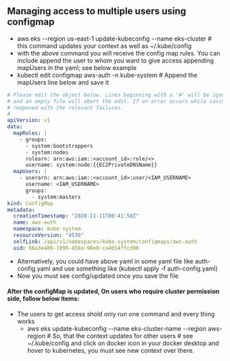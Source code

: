 ## Managing access to multiple users using configmap

* aws eks --region us-east-1 update-kubeconfig  --name eks-cluster  # this command updates your context as well as ~/.kube/config
* with the above command you will receive the config map rules. You can include append the user to whom you want to give access appending mapUsers in the yaml; see below example
* kubectl edit configmap aws-auth -n kube-system   # Append the mapUsers line below and save it
```yml
# Please edit the object below. Lines beginning with a '#' will be ignored,
# and an empty file will abort the edit. If an error occurs while saving this file will be
# reopened with the relevant failures.
#
apiVersion: v1
data:
  mapRoles: |
    - groups:
      - system:bootstrappers
      - system:nodes
      rolearn: arn:aws:iam::<account_id>:role/<>
      username: system:node:{{EC2PrivateDNSName}}
  mapUsers: |
    - userarn: arn:aws:iam::<account_id>:user/<IAM_USERNAME>
      username: <IAM_USERNAME>
      groups:
        - system:masters
kind: ConfigMap
metadata:
  creationTimestamp: "2020-11-11T00:41:50Z"
  name: aws-auth
  namespace: kube-system
  resourceVersion: "4530"
  selfLink: /api/v1/namespaces/kube-system/configmaps/aws-auth
  uid: 66a3e486-1099-458a-98e0-ca4654ffcd96
```
* Alternatively, you could have above yaml in some yaml file like auth-config.yaml and use something like (kubectl apply -f auth-config.yaml)
* Now you must see config/updated once you save the file
#### After the configMap is updated, On users who require cluster permission side, follow below items:
* The users to get access shold only run one command and every thing works
  * aws eks update-kubeconfig --name eks-cluster-name --region aws-region   # So, that the context updates for other users # see ~/.kube/config and click on docker icon in your docker desktop and hover to kubernetes, you must see new context over there.
